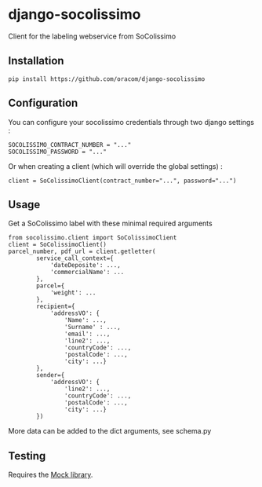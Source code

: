 django-socolissimo
==================

Client for the labeling webservice from SoColissimo

Installation
------------

    pip install https://github.com/oracom/django-socolissimo

Configuration
------------

You can configure your socolissimo credentials through two django settings :

    SOCOLISSIMO_CONTRACT_NUMBER = "..."
    SOCOLISSIMO_PASSWORD = "..."

Or when creating a client (which will override the global settings) :

    client = SoColissimoClient(contract_number="...", password="...") 

Usage
---------

Get a SoColissimo label with these minimal required arguments

    from socolissimo.client import SoColissimoClient
    client = SoColissimoClient() 
    parcel_number, pdf_url = client.getletter(
            service_call_context={
                'dateDeposite': ...,
                'commercialName': ...
            },
            parcel={
                'weight': ...
            },
            recipient={
                'addressVO': {
                    'Name': ...,
                    'Surname' : ...,
                    'email': ...,
                    'line2': ...,
                    'countryCode': ...,
                    'postalCode': ...,
                    'city': ...}
            },
            sender={
                'addressVO': {
                    'line2': ...,
                    'countryCode': ...,
                    'postalCode': ...,
                    'city': ...}
            })

More data can be added to the dict arguments, see schema.py

Testing
------------

Requires the [Mock library](https://pypi.python.org/pypi/mock).
